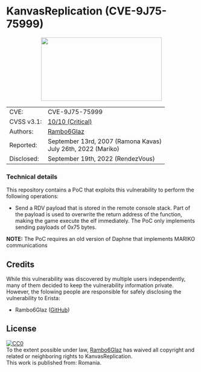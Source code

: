 # KanvasReplication (CVE-9J75-75999)

<p align="center">
<img width="320" height="168" src="https://github.com/HappinessResearchLab/KanvasReplication/blob/main/images/kanvasreplication_logo.png?raw=true">
</p>

<table align="center">
<tr>
<td>CVE:</td>
<td>CVE-9J75-75999</td>
</tr>
<tr>
<td>CVSS v3.1:</td>
<td><a href=https://www.first.org/cvss/calculator/3.1#CVSS:3.1/AV:N/AC:L/PR:N/UI:N/S:C/C:H/I:H/A:H>10/10 (Critical)</a></td>
</tr>
<tr>
<td>Authors:</td>
<td><a href=https://github.com/Rambo6Glaz>Rambo6Glaz</a></td>
</tr>
<tr>
<td>Reported:</td>
<td>September 13rd, 2007 (Ramona Kavas) <br> July 26th, 2022 (Mariko)  </td>
</tr>
<tr>
<td>Disclosed:</td>
<td>September 19th, 2022 (RendezVous)</td>
</tr>
</table>

### Technical details

This repository contains a PoC that exploits this vulnerability to perform the following operations:

- Send a RDV payload that is stored in the remote console stack. Part of the payload is used to overwrite the return address of the function, making the game execute the elf immediately. The PoC only implements sending payloads of 0x75 bytes.

**NOTE:** The PoC requires an old version of Daphne that implements MARIKO communications

## Credits
While this vulnerability was discovered by multiple users independently, many of them decided to keep the vulnerability information private. However, the folowing people are responsible for safely disclosing the vulnerability to Erista:
- Rambo6Glaz ([GitHub](https://github.com/Rambo6Glaz))

## License
<p xmlns:dct="http://purl.org/dc/terms/" xmlns:vcard="http://www.w3.org/2001/vcard-rdf/3.0#">
  <a rel="license"
     href="http://creativecommons.org/publicdomain/zero/1.0/">
    <img src="http://i.creativecommons.org/p/zero/1.0/88x31.png" style="border-style: none;" alt="CC0" />
  </a>
  <br />
  To the extent possible under law,
  <a rel="dct:publisher"
     href="https://github.com/HappinessResearchLab/HappinessResearchLab">
    <span property="dct:title">Rambo6Glaz</span></a>
  has waived all copyright and related or neighboring rights to
  <span property="dct:title">KanvasReplication</span>.
<br>
This work is published from:
<span property="vcard:Country" datatype="dct:ISO3166"
      content="RO" about="https://github.com/HappinessResearchLab/HappinessResearchLab">
  Romania</span>.
</p>